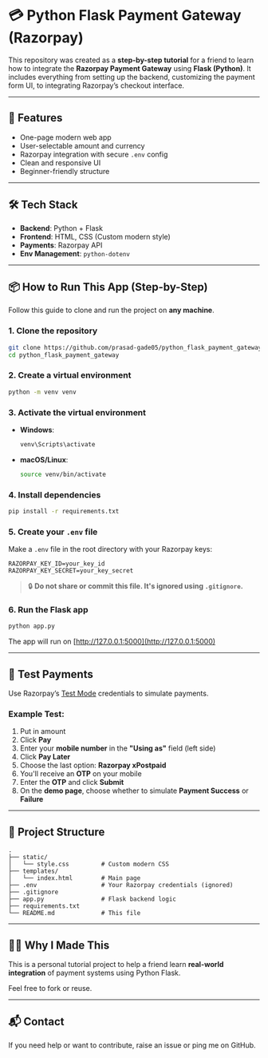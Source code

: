 # 💳 Python Flask Payment Gateway (Razorpay)

This repository was created as a **step-by-step tutorial** for a friend to learn how to integrate the **Razorpay Payment Gateway** using **Flask (Python)**. It includes everything from setting up the backend, customizing the payment form UI, to integrating Razorpay’s checkout interface.

---

## 🚀 Features

- One-page modern web app
- User-selectable amount and currency
- Razorpay integration with secure `.env` config
- Clean and responsive UI
- Beginner-friendly structure

---

## 🛠️ Tech Stack

- **Backend**: Python + Flask
- **Frontend**: HTML, CSS (Custom modern style)
- **Payments**: Razorpay API
- **Env Management**: `python-dotenv`

---

## 📦 How to Run This App (Step-by-Step)

Follow this guide to clone and run the project on **any machine**.

### 1. Clone the repository

```bash
git clone https://github.com/prasad-gade05/python_flask_payment_gateway
cd python_flask_payment_gateway
```

### 2. Create a virtual environment

```bash
python -m venv venv
```

### 3. Activate the virtual environment

- **Windows**:

  ```bash
  venv\Scripts\activate
  ```

- **macOS/Linux**:

  ```bash
  source venv/bin/activate
  ```

### 4. Install dependencies

```bash
pip install -r requirements.txt
```

### 5. Create your `.env` file

Make a `.env` file in the root directory with your Razorpay keys:

```env
RAZORPAY_KEY_ID=your_key_id
RAZORPAY_KEY_SECRET=your_key_secret
```

> 🔒 **Do not share or commit this file. It's ignored using `.gitignore`.**

### 6. Run the Flask app

```bash
python app.py
```

The app will run on [http://127.0.0.1:5000](http://127.0.0.1:5000)

---

## 🔪 Test Payments

Use Razorpay’s [Test Mode](https://razorpay.com/docs/payments/payment-gateway/test-card-upi-details/) credentials to simulate payments.

### Example Test:

1. Put in amount
2. Click **Pay**
3. Enter your **mobile number** in the **"Using as"** field (left side)
4. Click **Pay Later**
5. Choose the last option: **Razorpay xPostpaid**
6. You'll receive an **OTP** on your mobile
7. Enter the **OTP** and click **Submit**
8. On the **demo page**, choose whether to simulate **Payment Success** or **Failure**

---

## 📁 Project Structure

```
.
├── static/
│   └── style.css         # Custom modern CSS
├── templates/
│   └── index.html        # Main page
├── .env                  # Your Razorpay credentials (ignored)
├── .gitignore
├── app.py                # Flask backend logic
├── requirements.txt
└── README.md             # This file
```

---

## 🙇‍♂️ Why I Made This

This is a personal tutorial project to help a friend learn **real-world integration** of payment systems using Python Flask.

Feel free to fork or reuse.

---

## 📬 Contact

If you need help or want to contribute, raise an issue or ping me on GitHub.

